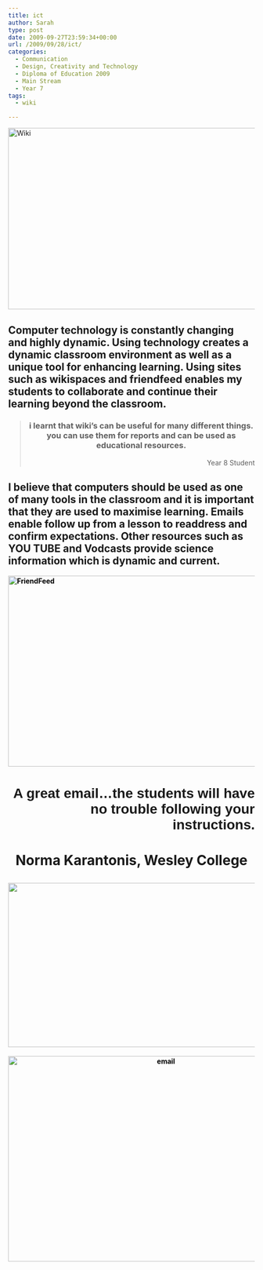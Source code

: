 ```yaml
---
title: ict
author: Sarah
type: post
date: 2009-09-27T23:59:34+00:00
url: /2009/09/28/ict/
categories:
  - Communication
  - Design, Creativity and Technology
  - Diploma of Education 2009
  - Main Stream
  - Year 7
tags:
  - wiki

---
```

<img loading="lazy" class="size-large wp-image-225 alignright" title="Wiki" src="http://sarahjalexander.com/wp-content/uploads/2009/09/Wiki-1024x692.png" alt="Wiki" width="549" height="370" srcset="https://sarahjalexander.com/wp-content/uploads/2009/09/Wiki-1024x692.png 1024w, https://sarahjalexander.com/wp-content/uploads/2009/09/Wiki-300x202.png 300w, https://sarahjalexander.com/wp-content/uploads/2009/09/Wiki.png 1219w" sizes="(max-width: 549px) 100vw, 549px" />

## Computer technology is constantly changing and highly dynamic. Using technology creates a dynamic classroom environment as well as a unique tool for enhancing learning. Using sites such as wikispaces and friendfeed enables my students to collaborate and continue their learning beyond the classroom.

> <h3 style="text-align: center;">
>   i learnt that wiki&#8217;s can be useful for many different things. you can use them for reports and can be used as educational resources.
> </h3>
> 
> <p style="text-align: right;">
>   Year 8 Student
> </p>

<h2 style="text-align: left;">
  I believe that computers should be used as one of many tools in the classroom and it is important that they are used to maximise learning. Emails enable follow up from a lesson to readdress and confirm expectations. Other resources such as YOU TUBE and Vodcasts provide science information which is dynamic and current.
</h2>

<p style="text-align: center;">
  <p>
    <span style="color: #000000;"><strong><img loading="lazy" class="size-large wp-image-223 alignleft" title="FriendFeed" src="http://sarahjalexander.com/wp-content/uploads/2009/09/FriendFeed3-1024x555.png" alt="FriendFeed" width="529" height="389" /></strong></span>
  </p>
  
  <h1 style="text-align: right;">
    <span style="font-family: Arial,Helvetica,Sans Serif;">A great email&#8230;the students will have no trouble following your instructions.</span>
  </h1>
  
  <h1 style="text-align: center;">
  </h1>
  
  <h1 style="text-align: center;">
    Norma Karantonis, Wesley College
  </h1>
  
  <h2 style="text-align: right;">
    <span style="color: #000000;"><strong><img loading="lazy" class="size-large wp-image-226 alignleft" title="youtube" src="http://sarahjalexander.com/wp-content/uploads/2009/09/youtube-1023x501.png" alt="youtube" width="684" height="335" srcset="https://sarahjalexander.com/wp-content/uploads/2009/09/youtube-1023x501.png 1023w, https://sarahjalexander.com/wp-content/uploads/2009/09/youtube-300x146.png 300w, https://sarahjalexander.com/wp-content/uploads/2009/09/youtube.png 1122w" sizes="(max-width: 684px) 100vw, 684px" /></strong></span>
  </h2>
  
  <p style="text-align: center;">
    <span style="color: #000000;"><strong><img loading="lazy" class="size-large wp-image-227 aligncenter" title="email" src="http://sarahjalexander.com/wp-content/uploads/2009/09/email-1024x684.png" alt="email" width="629" height="419" srcset="https://sarahjalexander.com/wp-content/uploads/2009/09/email-1024x684.png 1024w, https://sarahjalexander.com/wp-content/uploads/2009/09/email-300x200.png 300w" sizes="(max-width: 629px) 100vw, 629px" /> </strong></span>
  </p>
  
  <h2 style="text-align: right;">
  </h2>
  
  <p style="text-align: left;">
    <span style="font-family: Arial,Helvetica,Sans Serif;"><br /> </span>
  </p>